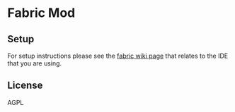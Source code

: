 # Fabric Mod

## Setup

For setup instructions please see the [fabric wiki page](https://fabricmc.net/wiki/tutorial:setup) that relates to the IDE that you are using.

## License

AGPL
